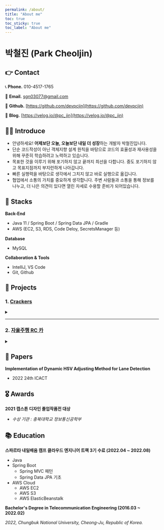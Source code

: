 ```yaml
---
permalink: /about/
title: "About me"
toc: true
toc_sticky: true
toc_label: "About me"
---
```


# 박철진 (Park Cheoljin)

## 👉 Contact

📞 **Phone.**        010-4517-1765

📧 **Email.**          sgn03077@gmail.com

🔗 **Github.**       [https://github.com/devpcjin](https://github.com/devpcjin)

🔗 **Blog.**           [https://velog.io/@pc_jin](https://velog.io/@pc_jin)

## 👨‍💻 Introduce

- 안녕하세요! **어제보단 오늘, 오늘보단 내일 더 성장**하는 개발자 박철진입니다.
- 단순 코드작성이 아닌 객체지향 설계 원칙을 바탕으로 코드의 효율성과 재사용성을 위해 꾸준히 학습하려고 노력하고 있습니다.
- 목표한 것을 이루기 위해 포기하지 않고 끝까지 최선을 다합니다. 중도 포기하지 않고 목표지점까지 부지런하게 나아갑니다.
- 빠른 실행력을 바탕으로 생각에서 그치지 않고 바로 실행으로 옮깁니다.
- 협업에서 소통의 가치를 중요하게 생각합니다. 주변 사람들과 소통을 통해 정보를 나누고, 더 나은 의견이 있다면 열린 자세로 수용할 준비가 되어있습니다.

## 🔧 Stacks


**Back-End**

- Java 11 / Spring Boot / Spring Data JPA / Gradle
- AWS (EC2, S3, RDS, Code Deloy, SecretsManager 등)

**Database**

- MySQL

**Collaboration & Tools**

- IntelliJ, VS Code
- Git, Github

## 🌱 Projects
### 1. [Crackers](https://github.com/devpcjin/Crackers-JavaSpring)
<details>
<summary></summary>
<div markdown="1">
- 기간 : 2022.06.24 ~ 2022.07.29

**🧑🏼 PROJECT 소개**

> 맛집을 검색해서 저장 및 공유하고 댓글로 소통하는 커뮤니티
> 

**🛠️ 주요기능 및 주요업무**

- 프로젝트 팀장
- 기여한 기능 : 커뮤니티, 맛집 저장 기능 / 배포 인프라 구축
    - 각 Entity 사이의 연관관계 메서드 구현
    - 커뮤니티 페이지 CRUD 구현
        - DTO를 활용하여 유지 보수성 증가
        - @ManyToOne 지연 로딩 사용
        - @Transactional 사용
        - 테이블 사이의 연관관계 복잡성을 해결하기 위해 Entity를 나눠서 관리
    - Github Action과 AWS Code Deploy를 활용한 배포자동화
        - Github Action을 통해 빌드 파일 AWS S3에 업로드
        - Code Deploy를 활용하여 AWS EC2 서버에 배포
        - nginx를 사용하여 포트 포워딩 및 서버 설정
    - 협업
        - Github Project 사용
        - Github Issue 사용
        - 팀 프로젝트 Git branch 전략 제안
        

⚠️ **문제 해결 경험**

- Entity사이의 ManyToMany 관계 해결을 위해 Entity 분리
    - 맛집 Entity와 사용자 Entity로 Community를 표현하기 위해 초기 설계를 ManyToMany로 했지만, 연관관계의 복잡성을 해결하기 위해 맛집 Entity를 Community Entity와 Place Entity로 나눠서 관리
    - 데이터베이스 관점이 아닌 객체 관점에서 유연하게 entity 설계 및 구현
- 회원가입시 중복 검사를 프론트에서 진행하여 보안 문제 발생
    - 프론트엔드에서 관리자 도구로 자바 스크립트를 수정하여 중복 검사를 무시하고 회원가입이 가능해서 보안 문제 발생
    - 정규식을 활용하여 프론트/서버에서 이중으로 중복 검사를 실행해서 보안 문제 해결
- API, DB 정보, OAuth 토큰 등 보안암호 노출 문제 발생
    - AWS Secrets Manager를 활용하여 보안 암호 관리
        
        

🌱 **스킬 및 사용툴**

- Backend : `Java11` `Spring Boot 2.6.9` `Gradle 7.4.1` `Spring Data JPA` `Spring Security` `Thymeleaf`
- Frontend : `JavaScript` `JQuery` `HTML/CSS` `Bootstrap` `Bulma`
- Database : `AWS RDS` `MySQL 8.0.28`
- Infra : `AWS EC2` `AWS S3` `AWS SecretManager` `AWS CodeDeploy`
- CI/CD : `Github Action`
</div>
</details>


---

### 2. [자율주행 RC 카](https://github.com/devpcjin/Capstone-Design-Graduation-Project)
<details>
<summary></summary>
<div markdown="1">

- 기간 : 2019.11.01 ~ 2020.06.30

**🧑🏼 PROJECT 소개**

> 차선을 인식한 자율 주행 및 사물인식을 통한 제어가 가능한 자율주행 RC카
> 

**🛠️ 주요기능 및 주요업무**

- 프로젝트 팀장
- 기여한 기능 : GPS 정보 수집 / 웹서버 구축
    - GPS 정보 수집 및 수집한 데이터 처리
        - `NMEA 0183` 프로토콜을 활용하여 GPS 정보 수집
        - Serial 통신(GPIO 핀)을 활용하여 데이터 전송
        - GPS 정보를 Parsing하여 원하는 데이터 추출하여 사용
    - Google Map API를 활용하여 웹 서버에 차량의 현재위치 표현
        - UDP 통신을 통한 실시간 차량의 현재 위치 표현
        - 비동기 방식 통신을 통해 지도상에 차량의 이동경로 표현
    - 프로젝트 설명을 위한 웹 페이지 구축

⚠️ **문제 해결 경험**

- 주변 조도 값에 따라 차선인식에 영향을 주는 문제 발생
    - 명암 대비로 차선을 구분하고 인식하는 조도, 구름의 양 등 주변 환경에 따라 차선인식 불량이 발생
    - 조도센서를 추가하여 차량 주변의 조도 값에 따라 HSV 값을 조절하여 차선 인식불량 문제 해결
- 웹 서버로 차량의 현재 위치를 표현 할 때 차량의 위치가 변할 때 마다 페이지가 새로고침되는 문제 발생
    - 비동기식 통신 방식을 선택하여 필요한 부분만 불러와 해당 문제를 해결
    

🌱 **스킬 및 사용툴**

- 사용 기자재 : `NVIDIA Jetson AGX Xavier` `Raspberry Pi 4` `GPS module (EM-406A)`
    
    `Python 3.6.9` `C++` 
    
- 사용 소프트웨어
    - Backend : `Python 3.6.9` `C++` `PHP` `Tensorflow Lite` `OpenCV 4.3(Jetson) / OpenCV 4.5 (Rassberry Pi)` `ROS melodic` `Jetpack 4.3`
    - Frontend : `HTML/CSS` `Bootstrap`

</div>
</details>

## 📃 Papers

**Implementation of Dynamic HSV Adjusting Method for Lane Detection**

- 2022 24th ICACT

## 🎖️ Awards

**2021 캡스톤 디자인 졸업작품전 대상**

- *수상 기관 : 충북대학교 정보통신공학부*

## 📚 Education

**스파르타 내일배움 캠프 클라우드 엔지니어 트랙 3기 수료 (2022.04 ~ 2022.08)**

- Java
- Spring Boot
    - Spring MVC 패턴
    - Spring Data JPA 기초
- AWS Cloud
    - AWS EC2
    - AWS S3
    - AWS ElasticBeanstalk

**Bachelor's Degree in Telecommunication Engineering (2016.03 ~ 2022.02)**

*2022, Chungbuk National University, Cheong-Ju, Republic of Korea.*